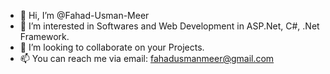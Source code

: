 - 👋 Hi, I’m @Fahad-Usman-Meer
- 👀 I’m interested in Softwares and Web Development in ASP.Net, C#, .Net Framework.
- 💞️ I’m looking to collaborate on your Projects.
- 📫 You can reach me via email:     fahadusmanmeer@gmail.com

<!---
Fahad-Usman-Meer/Fahad-Usman-Meer is a ✨ special ✨ repository because its `README.md` (this file) appears on your GitHub profile.
You can click the Preview link to take a look at your changes.
--->
